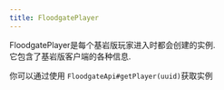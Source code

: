```yaml
---
title: FloodgatePlayer
---
```


FloodgatePlayer是每个基岩版玩家进入时都会创建的实例.<br>
它包含了基岩版客户端的各种信息.

你可以通过使用 `FloodgateApi#getPlayer(uuid)`获取实例
